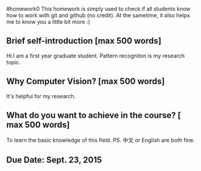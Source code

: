 #homework0
This homework is simply used to check if all students know how to work with git and github (no credit).
At the sametime, it also helps me to know you a little bit more :)

## Brief self-introduction [max 500 words]
Hi.I am a first year graduate student. Pattern recogniton is my research topic.
## Why Computer Vision? [max 500 words]
It's helpful for my research.
## What do you want to achieve in the course? [ max 500 words]
To learn the basic knowledge of this field.
PS. 中文 or English are both fine.

## Due Date: Sept. 23, 2015
